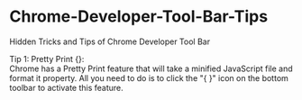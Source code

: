 # Chrome-Developer-Tool-Bar-Tips
Hidden Tricks and Tips of Chrome Developer Tool Bar

Tip 1:
Pretty Print {}:<br>
Chrome has a Pretty Print feature that will take a minified JavaScript file and format it property. All you need to do is to click the "{ }" icon on the bottom toolbar to activate this feature. 
